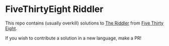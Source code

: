 # FiveThirtyEight Riddler

This repo contains (usually overkill) solutions to [The Riddler](https://fivethirtyeight.com/tag/the-riddler/) from [Five Thirty Eight](https://fivethirtyeight.com).

If you wish to contribute a solution in a new language, make a PR!